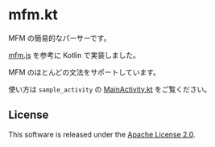 # mfm.kt

MFM の簡易的なパーサーです。

[mfm.js](https://github.com/misskey-dev/mfm.js/) を参考に Kotlin で実装しました。

MFM のほとんどの文法をサポートしています。

使い方は `sample_activity` の [MainActivity.kt](./sample_activity/src/main/java/jp/takke/mfm_kt/sample/MainActivity.kt) をご覧ください。

## License
This software is released under the [Apache License 2.0](LICENSE).
